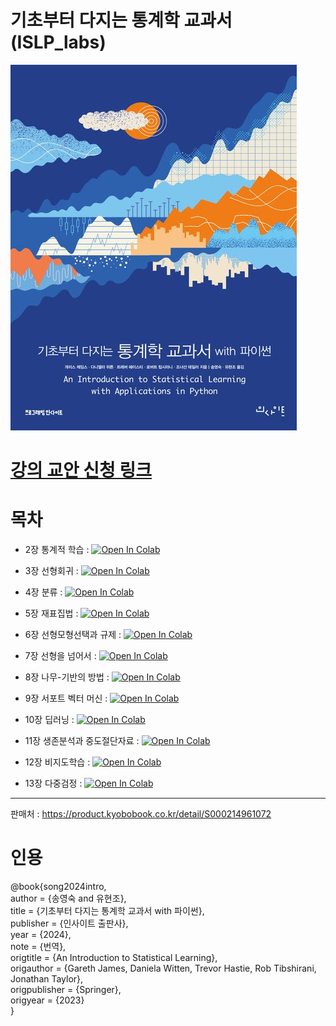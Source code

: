 # 기초부터 다지는 통계학 교과서(ISLP_labs)
<img src="cover.jpg">

# [강의 교안 신청 링크](https://docs.google.com/forms/d/e/1FAIpQLSfvYt7AB3QjWoOcNzZs-d-Vqv1YfjQ2ya2AJ34r5S3DruZvPQ/viewform)

    
# 목차

- 2장 통계적 학습 : 
[![Open In Colab](https://colab.research.google.com/assets/colab-badge.svg)](https://colab.research.google.com/github/KoISLP/lab/blob/main/Ch02-statlearn-lab.ipynb)  


- 3장 선형회귀 : 
[![Open In Colab](https://colab.research.google.com/assets/colab-badge.svg)](https://colab.research.google.com/github/KoISLP/lab/blob/main/Ch03-linreg-lab.ipynb)  

- 4장 분류 : 
[![Open In Colab](https://colab.research.google.com/assets/colab-badge.svg)](https://colab.research.google.com/github/KoISLP/lab/blob/main/Ch04-classification-lab.ipynb)  

- 5장 재표집법 : 
[![Open In Colab](https://colab.research.google.com/assets/colab-badge.svg)](https://colab.research.google.com/github/KoISLP/lab/blob/main/Ch05-resample-lab.ipynb)  

- 6장 선형모형선택과 규제 : 
[![Open In Colab](https://colab.research.google.com/assets/colab-badge.svg)](https://colab.research.google.com/github/KoISLP/lab/blob/main/Ch06-varselect-lab.ipynb/)  

- 7장 선형을 넘어서 : 
[![Open In Colab](https://colab.research.google.com/assets/colab-badge.svg)](https://colab.research.google.com/github/KoISLP/lab/blob/main/Ch07-nonlin-lab.ipynb)  

- 8장 나무-기반의 방법 : 
[![Open In Colab](https://colab.research.google.com/assets/colab-badge.svg)](https://colab.research.google.com/github/KoISLP/lab/blob/main/Ch08-baggboost-lab.ipynb)  

- 9장 서포트 벡터 머신 : 
[![Open In Colab](https://colab.research.google.com/assets/colab-badge.svg)](https://colab.research.google.com/github/KoISLP/lab/blob/main/Ch09-svm-lab.ipynb)  

- 10장 딥러닝 : 
[![Open In Colab](https://colab.research.google.com/assets/colab-badge.svg)](https://colab.research.google.com/github/KoISLP/lab/blob/main/Ch10-deeplearning-lab.ipynb)  

- 11장 생존분석과 중도절단자료 : 
[![Open In Colab](https://colab.research.google.com/assets/colab-badge.svg)](https://colab.research.google.com/github/KoISLP/lab/blob/main/Ch11-surv-lab.ipynb)  

- 12장 비지도학습 : 
[![Open In Colab](https://colab.research.google.com/assets/colab-badge.svg)](https://colab.research.google.com/github/KoISLP/lab/blob/main/Ch12-unsup-lab.ipynb)   

- 13장 다중검정 : 
[![Open In Colab](https://colab.research.google.com/assets/colab-badge.svg)](https://colab.research.google.com/github/KoISLP/lab/blob/main/Ch13-multiple-lab.ipynb)

---------------------------------------------

판매처 : https://product.kyobobook.co.kr/detail/S000214961072


# 인용               
@book{song2024intro,           
  author    = {송영숙 and 유현조},            
  title     = {기초부터 다지는 통계학 교과서 with 파이썬},     
  publisher = {인사이트 출판사},    
  year      = {2024},    
  note      = {번역},      
  origtitle = {An Introduction to Statistical Learning},    
  origauthor = {Gareth James, Daniela Witten, Trevor Hastie, Rob Tibshirani, Jonathan Taylor},    
  origpublisher = {Springer},    
  origyear  = {2023}    
}    

